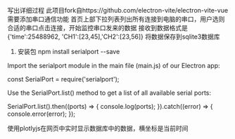 写出详细过程
此项目fork自https://github.com/electron-vite/electron-vite-vue
需要添加串口通信功能
首页上部下拉列表列出所有连接到电脑的串口，用户选则合适的串口点击连接，开始监控串口发来的数据
接收到数据格式是{'time':25488962, 'CH1':[23,45],'CH2':[23,56]}
将数据保存到sqlite3数据库

1. 安装包
npm install serialport --save

Import the serialport module in the main file (main.js) of our Electron app:

const SerialPort = require('serialport');

Use the SerialPort.list() method to get a list of all available serial ports:

SerialPort.list().then((ports) => {
  console.log(ports);
}).catch((error) => {
  console.error(error);
});


使用plotlyjs在网页中实时显示数据库中的数据，横坐标是当前时间